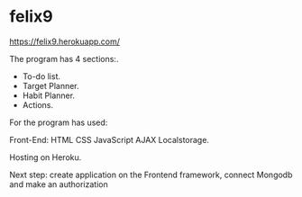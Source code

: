 # felix9

https://felix9.herokuapp.com/

The program has 4 sections:.
- To-do list.
- Target Planner.
- Habit Planner.
- Actions.

For the program has used:

Front-End: HTML CSS JavaScript AJAX Localstorage.

Hosting on Heroku.

Next step: сreate application on the Frontend framework, connect Mongodb and make an authorization
